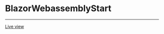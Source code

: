 # BlazorWebassemblyStart
****

[Live view](https://sergeydavidovich.github.io/BlazorWebassemblyStart)

